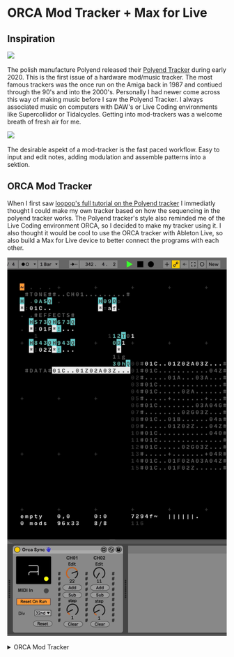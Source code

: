 # ORCA Mod Tracker + Max for Live

## Inspiration

![](https://polyend.com/wp-content/themes/blankslate/assets/2020/fast-track.jpg)

The polish manufacture Polyend released their [Polyend Tracker](https://polyend.com/tracker/) during early 2020. This is the first issue of a hardware mod/music tracker. The most famous trackers was the once run on the Amiga back in 1987 and contiued through the 90's and into the 2000's. Personally I had newer  come across this way of making music before I saw the Polyend Tracker. I always associated music on computers with DAW's or Live Coding environments like Supercollidor or Tidalcycles. Getting into mod-trackers was a welcome breath of fresh air for me. 

![](https://polyend.com/wp-content/themes/blankslate/assets/2020/pattern-image.png)

The desirable aspekt of a mod-tracker is the fast paced workflow. Easy to input and edit notes, adding modulation and assemble patterns into a sektion.   

## ORCA Mod Tracker

When I first saw [loopop's full tutorial on the Polyend tracker](https://youtu.be/MQufJBVvAtY?t=694) I immediatly thought I could make my own tracker based on how the sequencing in the polyend tracker works. The Polyend tracker's style also reminded me of the Live Coding environment ORCA, so I decided to make my tracker using it. I also thought it would be cool to use the ORCA tracker with Ableton Live, so also build a Max for Live device to better connect the programs with each other. 

![ORCA-Mod-Tracker](./media/ORCA-Mod-Tracker.gif)

<details>
  <summary>ORCA Mod Tracker</summary>
..........................................................................................
.#TONE##..CH01.........#......................#TONE##..CH01.........#.....................
H..0A5Q..........H09Oo.......................H..0A5Q..........H09Oo.......................
*:01C............*=a1........................*:...............*=bc........................
...#EFFECTS#....................................#EFFECTS#.................................
..H573QH673Q...................................H573QH673Q.................................
..*!...*!......................................*!...*!....................................
...1...............112T01.......................................412T01....................
..H843QH943Q........0D1........................H843QH943Q......d10D1......................
..*!...*!04Z.........*.........................*!...*!............*.......................
....................1ig........................................4.1ig......................
....................32hQ00#01C..01Z02A03Z...#....................3dhQ00#.................#
.#DATA#.....01A...03A...01#01C...........04Z#.#DATA#.................01#.................#
........................02#.....01A...03A...#........................02#.................#
........................03#01C..............#........................03#.................#
........................04#01C.....02A......#........................04#.................#
........................05#.................#........................05#.................#
........................06#01C........03A04G#........................06#.................#
........................07#........02G03Z...#........................07#.................#
........................08#01C..01B......04a#........................08#.................#
........................09#.....01Z02Z...04Z#........................09#.................#
........................10#01C...........040#........................10#.................#
........................11#01C..............#........................11#.................#
........................12#01C.....02G03Z...#........................12#.................#
........................13#..............04R#........................13#.................#
........................14#01C..01F02A03A04Z#........................14#.................#
........................15#01C..01F02Z......#........................15#.................#

<details>
  <summary>Max for Live Code</summary>
<pre><code>
----------begin_max5_patcher----------
6949.3oc68r+baaiz+b5eE7S4t4lIiqN79Qtoybo1IwoMOZdzq2cMc5PKQ6v
DYRUQ4zj6l6+8O7hRTRfhfRzz1o1sQDhBXAvhEKVrKVr+2u5NCNI+SIEChte
zOGcm67e+p6bGyqzu3NtuemAmG+oQShKLYavn7yOOIa9fCr+17jOM27dvAQP
ze6syfpmX0Sj5IQ8DqdRUOIpmL0Sp5IW8jodJTO4pmR0SwAQHf5oT8DpgiBf
HC.UPDogHTARjFjPELQZXBU.EoAJTCUcoJaVSRyRFkeQlosAYt2lN1zTyO48
eMDBJya1EmmlMIYto+AcubZ77QuKM6recVxn4V7ifHFpZTRBR+fB0eBkrgfn
eYIjxuXdIn.5W9+9puR+wAc.1k4vtbG1U3vtRK10f8nNrGyg73Nbmvg5jkXN
PIlC5vbZrqc.D6FA0XWyPnA6R+agiaAx1hag.TUjKjBLODz9B6ZIrbXGjC4f
c3FhC0PcXFlCwvcz1B2nizM5.AtgGC1UVR6BJocgkztHG10LFEL9EsCnWMcp
B8hwUQu8Gwqsu655HWOG653DG5m5P+LG5m6P+BG5WVRXBJILgtA.CwKqj3kW
R7JJIdksh0.PzV7qj6i5sG4M.c7FPNdCXG0KwQ8RcTuLG0K2gdENzqzwa.Tx
a.Vx4EUR8hKodIkTuzRpWVaPux1icAvqLFuCuz96sYCu6adwye3cu6vgGdrp
KV92c8m+1j42lc7vgfGPe4xWcLP9h7ZZJsJyuM6d2esWcuuIlUW2zWlgaAmn
5RO7QO5gG9lWe2PvhgmYMrOlxwu7Xl5i..cKxrF126+an6i.9qEY1fSVGiAg
n2.fARoQpMyFbhfn5lRRY2bLDbTsPtEYtFbx8ZBm..jFyrAmrdubHL8rPm7s
kL6C1CGh4u6k.fkJCzz7OLZ8LC.XU+5t547G8f27fMKE.t46ta0LWsR2HyNX
Wye.Tfs6Zy7VfM1W6t4LC.nlgMoMv1Wl2BrosA1z1guYsA1qj4kzI0kcdafM
uc3DQanSDsiNQ1FXuLy9oS.vCqxLDzBbxpY1K9lsBi11.61MuDhZCrQUm6zH
cBrMyK8l4s.aRKFK2HyMztosA1zpzIJbhsc6UTTD2mj9j1JKJWRMBgxLOvLy
1pvPYmJL5jzOlLbbZ7jxV2GimkEedxp+3OS9kxee5rjBkzqwySyyptsOFYnQ
p+gBr9OtTQ1fPbkj+DiTzZMZrncWAwHVfWlFOSUwySl8qIYwmLIYEzSkZs56
CEWRIFjnZyoFA68zjVEUhbu09p4edZhENCFbPzfSmjGqfaYIKh+Xx3eMd97Y
ombw7jkoJb3cGhWiambQR9okut78U65oYoy0iFVj5x1muLsIdZkbMIO6rsMT
tRlOWQUX53ZpLe+bpEuC89yEuKe17E00CGmN2WcThF8AgKTcoh4e11a.1e2P
JW9ni1jkH5aTch2lgvpDHl+4udnRwsc1KSx0zXBIox9zQc6j2rjeW031nOVL
cVZ17SiJ9rtBh98Y2G.O5sucgV0VgsDp0cLhUkCPHy9zzOQfZ6YvZmKE8K6J
GKSe0A23rr7kbFF7JEmh4QuX1n3n44QORSfcePsb2z.5m4AxcSwBFuA2M23a
ktuFlixmjOyVXvPLEIIvC7lB5msHDfCgu3hw7GLdbU5fp3hx2ed93pS+pkm5
jQiqz5MbJAC4.o.PzofRFfKVsg6k1IMKdzbENdU3AFRIR.5.OIfqgCyO8zcB
MdZ9nKJNIe13jYqVdHlinG3MU0xexYqTLFgCnxC7lpZwT8y0JIjxDL7AdSUs
jaYVV4BVaRk4eAKKJeG6AmbVd1JEjqyE6.uopVPuKStbExxF0JPOHBq8XTrS
WVNQgsccMUtg5tm5IZf2kmWYg2CmjDOqgEcgMtjpAJaaMUz9uj44IEEwmkrw
xIIyhKR7t1Ay6ZGnsHFlPXjRzs1AldieoCQfKcHP83RG7Vszwqu3jaW53Knk
NJmjc6RGeQrzA8FvRG0saqm8jidRzSxZfEoYU.NzCCRqMNE0wmCNniTO.DX2
dl8whiDP2qoEEQjlAq+keNJsX5j3OWDMZR9nODM8hIEIE+0S0iWyhmmLL5v3
rnSRhz81hjw50nhG+w3rQIQ4YIQlLNz2xU+fFR+LpokprJZhS1TENPqgPqYA
GApOTgCFvsryLOfnxOaPzAub0v.EGC6h.5Y+FFAD.VhPMwbZ6Ll.CkDplqjB
TFt0Z.CzrKEBjc8Fj2W0Gbedvry0LedyrzyNKY1fZzrzGSKR2lRkRy9fltpH
HsNsFgWvbvTxaT9qAnuISsbIygqEpZ4P+pZQ.2QMsH4xuTTzBqQokA8shV3h
a0yxs5YQRo2Jq7MeYkw2.jUNPKtgZlUIc2r3lpf8nI2jV409irE2P+gvhagI
gTQx84Hk.R+4T0GD0+.d0rXqOw7kF3ERsBKgk8qvRsU4oBvNp6TmzfeAn5TZ
fBC1ipNkitUyo2p4zaEF7KBgAQ2.DFL3EMQ7lVzjQ100LAH3UxZlqpLzJcEx
V2SNnkcSi.VQDtoShHke1193IwYm0sxF76ytOTMXhU+iWQmQMcVjHs1rqVL.
EPrOrmiv9ZTNXMmYntWGYTse2dBbdkQdHRdEHxTiazqQYfXlkj7oPrstKOBr
W1jmECC3Ck5+nXJPf4bf3Oz63aaq6HCX6bEySl5CF52aGQ.Wwa1qVV2bYWx5
lvMrrX.w0Md2.3g95871xZFZUOhqGRXWSVAl0oq.yf3gPsrhWKGHOxS+mRZ6
.4x9nUixJ1eBNsOGLqyH728sY09+9ckVeaV8WCHKUj3.X1IE1msjs1usNq5K
4ckQ84DqlRr9gtmZ8xyUdO73kmq5ZOWXR6lw1.AgEa6TOHkcF9gUA+3oRuzN
e5iSlD+4nJJ4qpdwnschGggMRHYYjRI6JGzcm0RsbQErtjKJEajnRX6nWE7P
Ce2pDmX7fZ1rpfOXG68B6zYKU6MZ8eFfOUY2etZa58kBPEsyZ3UUQxsp.8KA
Uf53lpnztUEn27UAJ7FfJPqe0ytcqjVBag3ZmZ.qyDgRvtJJDjdUXhvcPZOI
bG6hBqr8WER60N6bCgNU1Co95+s16KoTo0lnNQCHWSTXfD2oSVwl9EGfulpy
dnrkJsW1ZEJThCvrq+ZseCzQ0dNcPqYUSqL5Cwjqi5se4ZqMH9tj2VU2KY8g
p6cX4kpq5OrmOqsKkzWFJrul4yyTCmIQ.3gQ90CJ2usFwMpxdp8XJgTT+nsq
ET7VEl+fNlAlRl9IQ5gEKyZO8XP6Ol9Lqlecrp4MoDeRi83U1FitI+qiimGu
9jmMt6Cuyfxr8y1oSKlOcmAeH4yqPq4l64lVgr336Thg8VVn+xhCorH+kkDR
Yw9KKMjxR7WVVHkk5ur7PJKyeYEgTVt+xJCorBukEABorR+kEFDsgeBKTXDV
9orPAQYA8SZgBhzB5m1BEDsEzOwEJHhKXMTWUw1tjJnTccUEWJEumsrnZx4m
jLt5DVsrBiRKbBJv5d+770JFpQ0xQs0N9DG.FxLbTAF27ig6OiSXWQ7udhuN
Bt0FErboA8sAj5AoosjiZPyVcW+7hwZhhDkPPQDIjg70eI67RgLl0+LAjqE5
fvy1VJz6XYwIQ2Wumtyl.lyrVSifu1qAFlr06KEXTPr0UouVYtMZmZtMn8rJ
vbtF90YysIZvZaP9fcryaknEht465o3eIrSZWeZsMF7Vqs8GaqsY3kRsqSbq
w1tQarsavVZix6Tk2aHpYXxMECsQo6lLPLqXd2.ryFFui8P69utValMimwrc
yrgZuN8fFFyrqYVYCA6zikqacGNZySu+Uw71sD0Y.vCsgcF.bjMty.fGYC7L
.3XajmA.enMzy.fI1XOC.9HavmA.O0F8Y.vGaC+L.3Yt3OyCToO1EBZ9VU52
4hBMZUh+DWfn4HU5TWrn4gpzemKbz7HU52qSqprGqR+85zp56XU5OnSqpxmn
R+TcZUs9cpzSzseU898pzOSmVUuOUk9bcZU89LU5mqSqp2mqRmoSqp2WnR+B
cZU89Cpz45zp58kpz+fNspdekJ8TcZU89ZU5WpSqp22nR+aZzkpd+QU5WoSq
p2+gJ8LcZU89SpzuVmVUu+SU5BcZU89uToeiNspd+2pzyqKB7f8EfiZc7iRZ
8BM2dmcWEWjsL2qiiuQfnu1EfiLIzgiHSBEVAaRnPIDSBMCBSB0f.yjPMBvM
ITnegIgB2Ks.zQo8fJTZeaEJsCqPocTEJsGVgR6QUnzdbEJsiqPo8jJTZeWE
JsuuBk1SqPo8rJTZOuFJsenBk1KqPo8pJTZutBk1apPo8iUnz9GUnz9oJTZ+
yJTZ+qJTZ+61PoQZ8dbENcTYO5yVV88HglzQlAbwQKnKNZgbwQKrKNZQbwQK
pKNZwbwQKtKLkIJCSYxx3nEnLNZAKiiVnx3nE1QNoKTcARKOQu.ztF7BfzJa
sQ6T.8fFbazDeLVqUGhZIxaMv2sF36VC7cqA9t0.eavOs0AGCjUgxWcl2K1m
Z.Z8ljcKKTZbO4MIi6wn63hfWyLs2WqjFz2fIpsClXN1FyOItH0xN57lo5kr
6R0V4azi15CNM1ERSoUtDHt58MUyED8yy0737Ph15SGMma6jNqWIuD3qzN+H
lsCWyWLyIly0GLwk5qASy9OShNSw6bpOZQQqMTtfX5iDqjz1vr60BFmptYwj
zQIQPelQU1dikKr5uvoG0qfi+Qszqd0SZ6c4D2w8zRsJudbfGlkbVxmlF81A
5++uWbwIEySmqW2+O6qWSas1gKGUsjuPhngdMMn8CdP+MkES2UBYmZ4PjqMS
YmGMIZhu9HaGGVw.2cKOtAQ.5U1RSR7YP.rn8quXcNLrQBbL+Zy3X57jY95g
xccXz02tdr9oQoTe6Cd8CwrO5SfNBcW6lViPxk8sNov6qNoL2gN6tZoTEezf
cWyTFA11ckSoJ93A6t9oTE+gC1cUToJdxfcWKUph+nA6thpTE+zA6ttpTE+w
C1c0UoJ9YC1CMVM3AZJc.73A6glqF7sVf7tA6gFrFbnEHOYvdnIqAGYAR5f8
PiVCdnEHe2f8PyVCdjEHuOLfTCo4is.46CCH0PfdrEHeHLfTCY5Sr.4ogAjZ
HV+NKPlDFmpZnX+dKPdVX.oFJ1mZAx4gAjZnXelEHOOLfTCE6ys.IKLfTCE6
Kr.4EgAjZnX+AKPxCCH0Pw9RKP9gv.RMTruxBjogAjZnXesEHuLLfTCE6ar.
42BawwZnX+QKPdUX.oFJ1+gEHyBCH0Pw9SVf75v.RMTr+SKPJBCH0Pw9ur.4
MgAjZnX+2VfLev0YqHzNuvX4UarOw+I63Mp3UkOXTmlNG1veuM6X.+E4Udy5
e+sY26ah4UKy89lS3qBilqE0GPza.vJubkuaxA3H3JEakuaqk6o+3tGdrpj2
ckuiFdWUNNdHL8rpclU+tJG2aHVPeI.XJsBFq8cUNtustg2UsQAcNzgwby2W
jCWqCUBi099xbfKgQkuezJ4frFLHa.C5Z4ftQNXqkC1F0Bes1AeCXHVCFhMf
gbMXHWGFPvp4.B1HGvUqE3F3THZMXrANEhWCFafSgqgSUee8brFNEtDm5+h0
f3QoksVOOTf69N23uGNSgHX8xA+4p3x3DZUv9NbYbhQc1kMo83fCE8+kw4UA
J2F5c2ALNRzYXbHnBFW1yW+ovF81JiAVa80eJp6nHoUnH6yq+zhjIZOpSMZH
8IvCns23FXggQFA64XbyZxzZ3sdLtOX4yNUanY4ySR8d8g2Vd4Nq1q5tV6rs
qcWsU6OXkGc7I2uicwFSjQhvXC4HDBhjHrPxoB90JOU87O89nrj4CuX7zgp4
pii96wiGqCdwVOJU8evn+9z7YyMmREuVjr0pE2FqKf.6Q0DIHWwdtpWuQ0mU
HCwUPC+7UQJkvYk+3svKCq3EawSmtNkZCdC3Umi4s50EUmdYQUYjaG8xusBl
NzS+Vyn+UmP05yMjcYRow4n66iMjmXl9lw07kWDaUWFkuyym5XGKNT+Y1GtG
BrtjNYyU16m.fdG5svMF4z0QLciaKKK8XbfNVpes2Yguxhq5vufiq5+dpZ1f
u40vVKdLfujAFAbi+hrnw.Cr8pbz3zph94drffa08XwJ2WE2dOV7Ev8XA1EA
AsGHtauHKtodQVTcF3NJhasfnqCg5MwUsXAa0SsrUixyhdyr3rByNNKlGOa6
aRq4a3WpagkMtufbGLT0RNcKeVP64yF8hrnWcQVcraW6mukK60XtrHa3gydJ
xY7MHwtkI6MGlrqNuae30pYqUCjt7kS+YjmNLdZ5vWbRQxrOlrf8pOumXgkM
NMOadQ5+wxzBLDr8Mimsr+9fYowSh917IiGrsMMa7FO6rDHtmu45pycK9SEy
y8cR7E6nOGhTcLsz8D0d1w.ITHD8+MQTscV6Jtd8gl163Z18uAkhqBMPUuCV
ZTn8j7QwSdWdQ8ZvlJ8R1iaKY+fFIITjAdTSj8BX.g6Emf6OM6Buwy6V62TN
EX6mJ+JYO744SNY4suXMBDZs3p6FEAYuRQnfZhxCsxPlf5wUMVoWdi2oYpkY
TK6E8mTha8aWDmMWQeq9RnQEEHqMqIf140DfVqAwp7Y+EJULzOmqjWnlcq7Z
8dUhiFm9QyYuKJ+znGnDoWIl9eoHZjhCyGhNMe1hcyTLQIFiJgu8t7D23QSZ
HxtAc8l1E9s9N0OMKj1GQlDHxNCmuo0qrmjksnZgFilDWlgpjJxDBQhLc0wH
lGXj0vxpuN18c8CHy9Z0WG69t9gv9V02Fa+p9Sh8kB66rf0AUGPcvz9tRH5d
23.rVFeerVVqze8ZzodE+E4SA0Fg+WwodpU33sUGcnfw0cFXNJ8iMLKjU6jP
DYqGAFbCLMa07uUYlZ46D8ZkX7QOKYbphddaySc2DDdrxLq+NOMpgzY4QDeB
d.I8y5KKr2t0Muk8+0kYcjgOUuAw4uKYVTZ1zKlGYtvEbKmWDMUU7n4uaV9E
m8N0yT8apX2kUV9l5A8h7gdkcnnsBfAWxDKumXn7d4LrYPTJTyE9tUG5mcx5
NgZ1Nua+r8yLpzwoJH6SR99pmaECwdqBz3EqSG208dxzf8ZOWXMjBZWYjryG
fMOm3h0DW8nzhoSh+bonoS0FIt3uZ1w+r34ICiNLNK5jjH8pPEIi0hrFO9iw
YiRhxyRrJieXsmlilVyj5BScadtZsRFVilygf9PvU80ZkVmibQ4Yy3x+DZbY
cPK9R6zRby+nRLMNKoxN6xmmqA9hlfVUrEp8fOK4qmaTCqOlXs9lZia0eDyI
rJvFxHqmS7JZouJrUxXjM14uYrZrwuR5G2oLbAa00lUHjB0bfCpIEXmX4ENd
MWgW8dp5Hs9lpBBs30MEc1tb+VhDmsCG6wdIRAACMFXQnsvhnFN.ewL5vZ8o
JGAYUtlabWzFnaGQLnzSmlNJDCiS2bQZqcwYp0z3U+C602iVH+wEyyOMcdHK
TeZ9rQIwEScMj1t9MslojPaLfhKGRV4ObCKrqQTF0jdtZ2VCmpcjhZVz98oy
+0yiUqv9oUEayTAl8gUTdCqXGhLsd86WcfpH+BEFvAzRqtEsjBZbRw7zrE3s
edwgBtRdTh.OMWI.YQ4Y6wX+EA0bksgcwec82VJCRIYueAw6z1p9..t7bcur
pg6UUSCnlWq4sFZBgsdgCbHZEZa4AkXvM+otFApCbzM1Mjq1W60pF6up2uwN
YHCd53udDrF9cAWSjPlL4ZN6WMgCsOs20Dp25Sv.pIgrKpIPH0zky7.PKPmc
67fRT21oY.c.9UDBi50Hr5H7aXUM7RA+x6qYJhPXlV1b1uZJDdmkMm8qlBg2
oI5Us+UEr2Fn.8VMEPEQ6Bdm7P3hv4aSTHh0gjYN0WRcJMn52nR6g5gZcqLI
e3d2tCACURYre0TH7AvcwZy7P3CvkcUMAanlXhtnln80TFdHbb33tnlBQZMd
WvZiGhzZhNolBg0lYvbekpNjoSTTWzkBfFG2E3NVH7PocwpprfVWnK3EwXgx
0CV25BPAxdybYBthHgMPhq+1911BgmBsKloy5sc.xBQHF7kxFpCppQfKCw6Y
Aw0oKl4PCYlio4ru72nAwfqKnYngLGE1E6afFxLt0XC1QjHT5U1NrojPWSbu
wugHQAqSlGDhDEzKGktFRUiYaU4zBjMBpaLTCg4BWwU+FRBsFTyFQejqX77N
hjLnsAB5DlIgLCmbYP7SjsXKnaUG4HIcnDxXLICq9GgarykvMZswusmXLRHL
5IcwTIBquDNfDDYfrK1YHgDJ5aeIsIgvyC1E6fmDh.NqQ2zUyhBppIWFKbR.
gZds5m.SoFq+YlFigrxurmiG3PXsP5hIN3f1ujXa6hgJs28Z.ytX3H5Pd4W6
5QrfZsX5kwZyXdeMYDGzFKkcUM0nB.5BkbgCZCocgpFv81FRwgvdl1Eat.Gz
Ve6jZJHA25rZB1a0DpoZZqr4IVGIlvjCIabihRQ1qdxM9s8rciBgii3RwnhA
U0jsJZKA5hCdvMuQNgVGBYa+FBw1zQWKEWdyeqq41ifgpLjZQ.N5Bcmz3Dxb
FmRTsUJQaeG6hjd9w8kno2L.mUZZXHhNTKNhhn1apW6Y+ThshNfwC6lVWPhJ
r2UUuYFbHKzM6VuJmIFLNzETe43Eeaeaaz.nFfcwtJggY37tnlf68N7c6I.w
YCQj03BTtC+M+s8scCBRXUPmLZ.5sM4CAAojURmTUAs2a.pSpKT+gA6ukGB5
HmEhxwf3gDHiw0t+Ckn1sYkoNa9acsj.A0OHWJJ1OHMirwPk8DRGOc5GSlUF
5hLUwfyieu8fvahVVJzcV9xyl+fYIebQnNx3ZqChmM5coySFM+hYVeK3SLq6
NZN28yxtH0gdMAZoAEy+7j0OU1KbKg2iJcXPUG4z3KlLe0N+F2FbBFhSrADA
NfJD1TZ2BXy6.MSA0NIkpGmTB.BF47WLAjhYF.H02LWvse6DinDiu.fIV+MP
e17suaiaiLq6.W0sEzWOWV2VP25gqdqlIqTmmlNYxhhV04wJOC7CNaV73zkN
hqIBjlOCtnc55JpTK7UBxJsQWIPkk.I0dPmoDKtPwJcptMKVqK0Beu.wW38E
FGTQe8W4nqTEUth+dcfaBwLUG0P+X55NBkyUTIokSipNAZAU0GJljpnD+IMY
51ntV+NUakOJm8rmsEq+y9sStHY6T5wiFopf0tu1zCllqbtEW2eqPp1gMvGO
KIIq0sPy8PG038JFZZld5Ym13t37SRl837Iiacaa48tGU6ImF7HrJEZ6afVd
nFO7w3UkSisLlMNBzW8+9p+e.cmLBXC
-----------end_max5_patcher-----------
</code></pre>